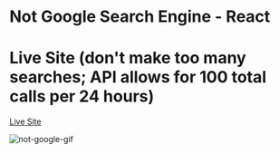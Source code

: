 # Not Google Search Engine - React

# Live Site (don't make too many searches; API allows for 100 total calls per 24 hours)
[Live Site](https://search-engine-7bdb7.web.app/)

![not-google-gif](https://user-images.githubusercontent.com/79467387/132066469-c13cee9d-d121-4005-8b99-8f53b47cf2a8.gif)
